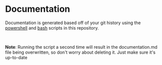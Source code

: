  # Documentation

Documentation is generated based off of your git history using the
<a href="https://github.com/GilmoreGigabytes/Template/blob/main/update_documentation.ps1" target="_blank">powershell</a> and
<a href="https://github.com/GilmoreGigabytes/Template/blob/main/update_documentation.bash" target="_blank">
bash</a> scripts in this repository.

<br>

**Note**:
Running the script a second time will result in the documentation.md file being overwritten,
so don't worry about deleting it. Just make sure it's up-to-date
